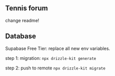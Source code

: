 ## Tennis forum

change readme!

## Database

Supabase Free Tier: replace all new env variables.

step 1: migration: `npx drizzle-kit generate`

step 2: push to remote `npx drizzle-kit migrate`
